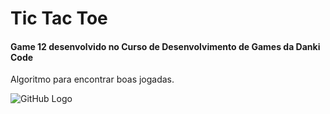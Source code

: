 # Tic Tac Toe

#### Game 12 desenvolvido no Curso de Desenvolvimento de Games da Danki Code

Algoritmo para encontrar boas jogadas.

![GitHub Logo](/gif/Tic_Tac_Toe_Demo)